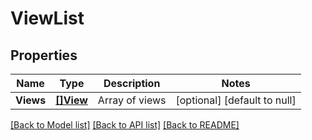 # ViewList

## Properties
Name | Type | Description | Notes
------------ | ------------- | ------------- | -------------
**Views** | [**[]View**](View.md) | Array of views | [optional] [default to null]

[[Back to Model list]](../README.md#documentation-for-models) [[Back to API list]](../README.md#documentation-for-api-endpoints) [[Back to README]](../README.md)


